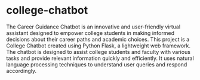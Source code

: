 # college-chatbot

The Career Guidance Chatbot is an innovative and user-friendly virtual assistant designed to empower college students in making informed decisions about their career paths and academic choices. This project is a College Chatbot created using Python Flask, a lightweight web framework. The chatbot is designed to assist college students and faculty with various tasks and provide relevant information quickly and efficiently. It uses natural language processing techniques to understand user queries and respond accordingly.
